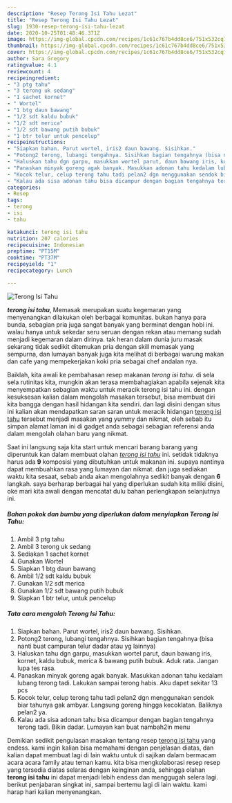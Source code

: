 ```yaml
---
description: "Resep Terong Isi Tahu Lezat"
title: "Resep Terong Isi Tahu Lezat"
slug: 1930-resep-terong-isi-tahu-lezat
date: 2020-10-25T01:48:46.371Z
image: https://img-global.cpcdn.com/recipes/1c61c767b4dd8ce6/751x532cq70/terong-isi-tahu-foto-resep-utama.jpg
thumbnail: https://img-global.cpcdn.com/recipes/1c61c767b4dd8ce6/751x532cq70/terong-isi-tahu-foto-resep-utama.jpg
cover: https://img-global.cpcdn.com/recipes/1c61c767b4dd8ce6/751x532cq70/terong-isi-tahu-foto-resep-utama.jpg
author: Sara Gregory
ratingvalue: 4.1
reviewcount: 4
recipeingredient:
- "3 ptg tahu"
- "3 terong uk sedang"
- "1 sachet kornet"
- " Wortel"
- "1 btg daun bawang"
- "1/2 sdt kaldu bubuk"
- "1/2 sdt merica"
- "1/2 sdt bawang putih bubuk"
- "1 btr telur untuk pencelup"
recipeinstructions:
- "Siapkan bahan. Parut wortel, iris2 daun bawang. Sisihkan."
- "Potong2 terong, lubangi tengahnya. Sisihkan bagian tengahnya (bisa nanti buat campuran telur dadar atau yg lainnya)"
- "Haluskan tahu dgn garpu, masukkan wortel parut, daun bawang iris, kornet, kaldu bubuk, merica &amp; bawang putih bubuk. Aduk rata. Jangan lupa tes rasa."
- "Panaskan minyak goreng agak banyak. Masukkan adonan tahu kedalam lubang terong tadi. Lakukan sampai terong habis. Aku dapet sekitar 13 pcs"
- "Kocok telur, celup terong tahu tadi pelan2 dgn menggunakan sendok biar tahunya gak ambyar. Langsung goreng hingga kecoklatan. Baliknya pelan2 ya."
- "Kalau ada sisa adonan tahu bisa dicampur dengan bagian tengahnya terong tadi. Bikin dadar. Lumayan kan buat nambah2in menu"
categories:
- Resep
tags:
- terong
- isi
- tahu

katakunci: terong isi tahu 
nutrition: 207 calories
recipecuisine: Indonesian
preptime: "PT15M"
cooktime: "PT37M"
recipeyield: "1"
recipecategory: Lunch

---
```



![Terong Isi Tahu](https://img-global.cpcdn.com/recipes/1c61c767b4dd8ce6/751x532cq70/terong-isi-tahu-foto-resep-utama.jpg)

<b><i>terong isi tahu</i></b>, Memasak merupakan suatu kegemaran yang menyenangkan dilakukan oleh berbagai komunitas. bukan hanya para bunda, sebagian pria juga sangat banyak yang berminat dengan hobi ini. walau hanya untuk sekedar seru seruan dengan rekan atau memang sudah menjadi kegemaran dalam dirinya. tak heran dalam dunia juru masak sekarang tidak sedikit ditemukan pria dengan skill memasak yang sempurna, dan lumayan banyak juga kita melihat di berbagai warung makan dan cafe yang mempekerjakan koki pria sebagai chef andalan nya.



Baiklah, kita awali ke pembahasan resep makanan <i>terong isi tahu</i>. di sela sela rutinitas kita, mungkin akan terasa membahagiakan apabila sejenak kita menyempatkan sebagian waktu untuk meracik terong isi tahu ini. dengan kesuksesan kalian dalam mengolah masakan tersebut, bisa membuat diri kita bangga dengan hasil hidangan kita sendiri. dan lagi disini dengan situs ini kalian akan mendapatkan saran saran untuk meracik hidangan <u>terong isi tahu</u> tersebut menjadi masakan yang yummy dan nikmat, oleh sebab itu simpan alamat laman ini di gadget anda sebagai sebagian referensi anda dalam mengolah olahan baru yang nikmat.


Saat ini langsung saja kita start untuk mencari barang barang yang diperuntuk kan dalam membuat olahan <u><i>terong isi tahu</i></u> ini. setidak tidaknya harus ada <b>9</b> komposisi yang dibutuhkan untuk makanan ini. supaya nantinya dapat membuahkan rasa yang lumayan dan nikmat. dan juga sediakan waktu kita sesaat, sebab anda akan mengolahnya sedikit banyak dengan <b>6</b> langkah. saya berharap berbagai hal yang diperlukan sudah kita miliki disini, oke mari kita awali dengan mencatat dulu bahan perlengkapan selanjutnya ini.

<!--inarticleads1-->

##### Bahan pokok dan bumbu yang diperlukan dalam menyiapkan Terong Isi Tahu:

1. Ambil 3 ptg tahu
1. Ambil 3 terong uk sedang
1. Sediakan 1 sachet kornet
1. Gunakan  Wortel
1. Siapkan 1 btg daun bawang
1. Ambil 1/2 sdt kaldu bubuk
1. Gunakan 1/2 sdt merica
1. Gunakan 1/2 sdt bawang putih bubuk
1. Siapkan 1 btr telur, untuk pencelup




<!--inarticleads2-->

##### Tata cara mengolah Terong Isi Tahu:

1. Siapkan bahan. Parut wortel, iris2 daun bawang. Sisihkan.
1. Potong2 terong, lubangi tengahnya. Sisihkan bagian tengahnya (bisa nanti buat campuran telur dadar atau yg lainnya)
1. Haluskan tahu dgn garpu, masukkan wortel parut, daun bawang iris, kornet, kaldu bubuk, merica &amp; bawang putih bubuk. Aduk rata. Jangan lupa tes rasa.
1. Panaskan minyak goreng agak banyak. Masukkan adonan tahu kedalam lubang terong tadi. Lakukan sampai terong habis. Aku dapet sekitar 13 pcs
1. Kocok telur, celup terong tahu tadi pelan2 dgn menggunakan sendok biar tahunya gak ambyar. Langsung goreng hingga kecoklatan. Baliknya pelan2 ya.
1. Kalau ada sisa adonan tahu bisa dicampur dengan bagian tengahnya terong tadi. Bikin dadar. Lumayan kan buat nambah2in menu




Demikian sedikit pengulasan masakan tentang resep <u>terong isi tahu</u> yang endess. kami ingin kalian bisa memahami dengan penjelasan diatas, dan kalian dapat membuat lagi di lain waktu untuk di sajikan dalam bermacam acara acara family atau teman kamu. kita bisa mengkolaborasi resep resep yang tersedia diatas selaras dengan keinginan anda, sehingga olahan <b>terong isi tahu</b> ini dapat menjadi lebih endess dan menggugah selera lagi. berikut penjabaran singkat ini, sampai bertemu lagi di lain waktu. kami harap hari kalian menyenangkan.
